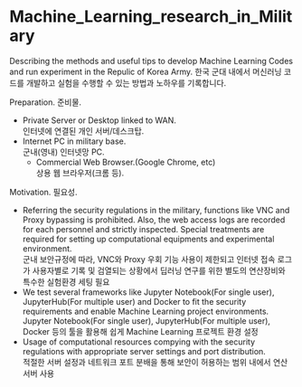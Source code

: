 # Machine_Learning_research_in_Military
Describing the methods and useful tips to develop Machine Learning Codes and run experiment in the Repulic of Korea Army.
한국 군대 내에서 머신러닝 코드를 개발하고 실험을 수행할 수 있는 방법과 노하우를 기록합니다.

Preparation. 준비물.
- Private Server or Desktop linked to WAN.<br>인터넷에 연결된 개인 서버/데스크탑.
- Internet PC in military base.<br>군내(영내) 인터넷망 PC.
  - Commercial Web Browser.(Google Chrome, etc)<br>상용 웹 브라우저(크롬 등).

Motivation. 필요성.
- Referring the security regulations in the military, functions like VNC and Proxy bypassing is prohibited. Also, the web access logs are recorded for each personnel and strictly inspected. Special treatments are required for setting up computational equipments and experimental environment.<br>군내 보안규정에 따라, VNC와 Proxy 우회 기능 사용이 제한되고 인터넷 접속 로그가 사용자별로 기록 및 검열되는 상황에서 딥러닝 연구를 위한 별도의 연산장비와 특수한 실험환경 세팅 필요
- We test several frameworks like Jupyter Notebook(For single user), JupyterHub(For multiple user) and Docker to fit the security requirements and enable Machine Learning project environments. <br>Jupyter Notebook(For single user), JupyterHub(For multiple user), Docker 등의 툴을 활용해 쉽게 Machine Learning 프로젝트 환경 설정
- Usage of computational resources compying with the security regulations with appropriate server settings and port distribution.<br>적절한 서버 설정과 네트워크 포트 분배을 통해 보안이 허용하는 범위 내에서 연산 서버 사용
